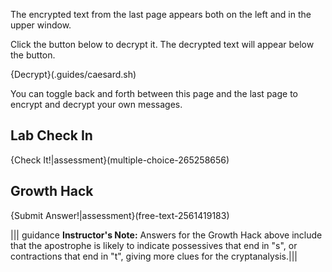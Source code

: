 The encrypted text from the last page appears both on the left and in the upper window. 

Click the button below to decrypt it. The decrypted text will appear below the button.

{Decrypt}(.guides/caesard.sh)

You  can toggle back and forth between this page and the last page to encrypt and decrypt your own messages.

## Lab Check In 
{Check It!|assessment}(multiple-choice-265258656)

## Growth Hack
{Submit Answer!|assessment}(free-text-2561419183)

||| guidance
**Instructor's Note:** Answers for the Growth Hack above include that the apostrophe is likely to indicate possessives that end in "s", or contractions that end in "t", giving more clues for the cryptanalysis.|||
